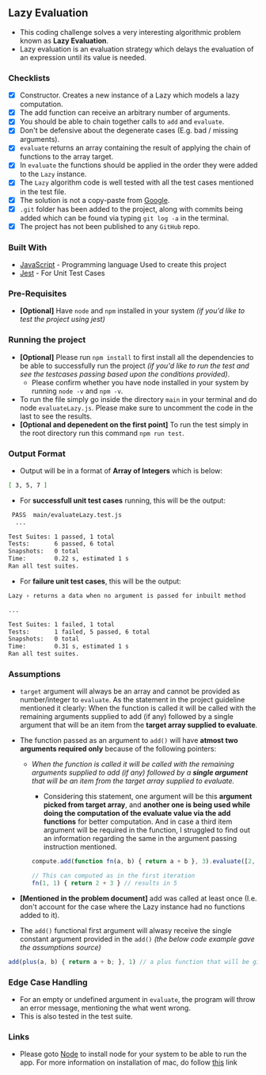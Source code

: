 ## Lazy Evaluation

- This coding challenge solves a very interesting algorithmic problem known as **Lazy Evaluation**.
- Lazy evaluation is an evaluation strategy which delays the evaluation of an expression until its value is needed.

### Checklists

- [x] Constructor. Creates a new instance of a Lazy which models a lazy computation.
- [x] The add function can receive an arbitrary number of arguments.
- [x] You should be able to chain together calls to `add` and `evaluate`.
- [x] Don't be defensive about the degenerate cases (E.g. bad / missing arguments).
- [x] `evaluate` returns an array containing the result of applying the chain of functions to the
      array target.
- [x] In `evaluate` the functions should be applied in the order they were added to the `Lazy` instance.
- [x] The `Lazy` algorithm code is well tested with all the test cases mentioned in the test file.
- [x] The solution is not a copy-paste from [Google](https://google.com/).
- [x] `.git` folder has been added to the project, along with commits being added which can be found via typing `git log -a` in the terminal.
- [x] The project has not been published to any `GitHub` repo.

### Built With

- [JavaScript](https://developer.mozilla.org/en-US/docs/Web/JavaScript) - Programming language Used to create this project
- [Jest](https://jestjs.io/) - For Unit Test Cases

### Pre-Requisites

- **[Optional]** Have `node` and `npm` installed in your system _(if you'd like to test the project using jest)_

### Running the project

- **[Optional]** Please run `npm install` to first install all the dependencies to be able to successfully run the project _(if you'd like to run the test and see the testcases passing based upon the conditions provided)_.
  - Please confirm whether you have node installed in your system by running `node -v` and `npm -v`.
- To run the file simply go inside the directory `main` in your terminal and do node `evaluateLazy.js`. Please make sure to uncomment the code in the last to see the results.
- **[Optional and depenedent on the first point]** To run the test simply in the root directory run this command `npm run test`.

### Output Format

- Output will be in a format of **Array of Integers** which is below:

```bash
[ 3, 5, 7 ]
```

- For **successfull unit test cases** running, this will be the output:

```bash
 PASS  main/evaluateLazy.test.js
  ...

Test Suites: 1 passed, 1 total
Tests:       6 passed, 6 total
Snapshots:   0 total
Time:        0.22 s, estimated 1 s
Ran all test suites.
```

- For **failure unit test cases**, this will be the output:

```bash
Lazy › returns a data when no argument is passed for inbuilt method

...

Test Suites: 1 failed, 1 total
Tests:       1 failed, 5 passed, 6 total
Snapshots:   0 total
Time:        0.31 s, estimated 1 s
Ran all test suites.
```

### Assumptions

- `target` argument will always be an array and cannot be provided as number/integer to `evaluate`. As the statement in the project guideline mentioned it clearly: When the function is called it will be called with the remaining arguments supplied to add (if any) followed by a single argument that will be an item from the **target array supplied to evaluate**.
- The function passed as an argument to `add()` will have **atmost two arguments required only** because of the following pointers:

  - _When the function is called it will be called with the remaining arguments supplied to add (if any) followed by a **single argument** that will be an item from the target array supplied to evaluate._

    - Considering this statement, one argument will be this **argument picked from target array**, and **another one is being used while doing the computation of the evaluate value via the add functions** for better computation. And in case a third item argument will be required in the function, I struggled to find out an information regarding the same in the argument passing instruction mentioned.

    ```javascript
    compute.add(function fn(a, b) { return a + b }, 3).evaluate([2, 3]);

    // This can computed as in the first iteration
    fn(1, 1) { return 2 + 3 } // results in 5
    ```

- **[Mentioned in the problem document]** add was called at least once (I.e. don't account for the case where the Lazy instance had no functions added to it).
- The `add()` functional first argument will alwasy receive the single constant argument provided in the `add()` _(the below code example gave the assumptions source)_

```javascript
add(plus(a, b) { return a + b; }, 1) // a plus function that will be given 1 as its first argument
```

### Edge Case Handling

- For an empty or undefined argument in `evaluate`, the program will throw an error message, mentioning the what went wrong.
- This is also tested in the test suite.

### Links

- Please goto [Node](https://nodejs.org/en/download/) to install node for your system to be able to run the app. For more information on installation of mac, do follow [this](https://nodejs.org/en/download/package-manager/) link
